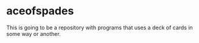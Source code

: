 # aceofspades
This is going to be a repository with programs that uses a deck of cards in some way or another.
